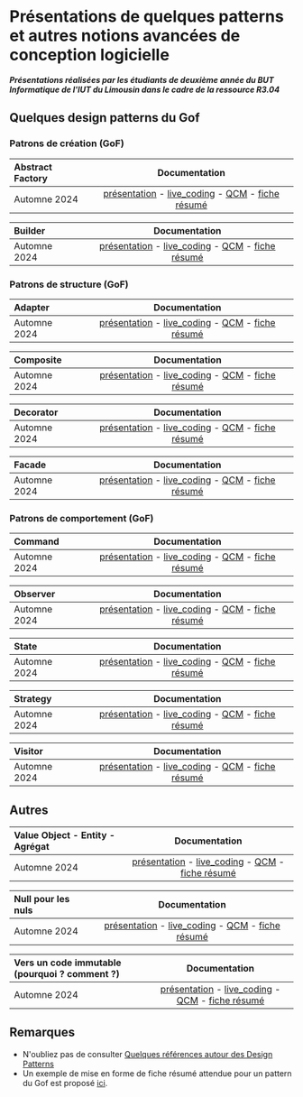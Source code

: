 # Présentations de quelques patterns et autres notions avancées de conception logicielle

***Présentations réalisées par les étudiants de deuxième année du BUT Informatique de l'IUT du Limousin dans le cadre de la ressource R3.04***  

<!-- Consignes aux étudiants : vous devez ajouter vos ressources au niveau de la ligne Automne 2024 
-->

## Quelques design patterns du Gof

### Patrons de création (GoF)

| Abstract Factory  |  Documentation |  
| :---    |  :---:     |  
|Automne 2024   | [présentation](./2024/presentation/abstractFactory.pdf)  - [live_coding](lien_vers_votre_video_youtube) - [QCM](./2024/qcm/abstractFactoryQcm.pdf) - [fiche résumé](./2024/resume/abstractFactoryResume.pdf)|

| Builder    |  Documentation |  
| :---    |  :---:    |
|Automne 2024   | [présentation](./2024/presentation/builder.pdf)  - [live_coding](https://www.youtube.com/watch?v=fyB9his5rGM) - [QCM](./2024/qcm/builderQcm.pdf) - [fiche résumé](./2024/resume/builderResume.pdf)|  

### Patrons de structure (GoF)

| Adapter    |  Documentation |  
| :---    |  :---:    |  
|Automne 2024   | [présentation](./2024/presentation/adapter.pdf)  - [live_coding](lien_vers_votre_video_youtube) - [QCM](./2024/qcm/adapterQcm.pdf) - [fiche résumé](./2024/resume/adapterResume.pdf)|

| Composite   |  Documentation |  
| :---    |  :---:    |  
|Automne 2024   | [présentation](./2024/presentation/composite.pdf)  - [live_coding](https://youtu.be/fqycG1CbzzU) - [QCM](https://kahoot.it/?pin=8917731&refer_method=link) - [fiche résumé](./2024/resume/compositeResume.pdf)|

| Decorator   |  Documentation |  
| :---    |  :---:    |  
|Automne 2024   | [présentation](./2024/presentation/decorator.pdf)  - [live_coding](https://youtu.be/sgY1kBWwFQg) - [QCM](./2024/qcm/decoratorQcm.pdf) - [fiche résumé](./2024/resume/decoratorResume.pdf)|

| Facade   |  Documentation |  
| :---    |  :---:    |  
|Automne 2024   | [présentation](./2024/presentation/facade.pdf)  - [live_coding](lien_vers_votre_video_youtube) - [QCM](./2024/qcm/facadeQcm.pdf) - [fiche résumé](./2024/resume/facadeResume.pdf)|


### Patrons de comportement (GoF)

| Command   |  Documentation |  
| :---    |  :---:    |  
|Automne 2024   | [présentation](./2024/presentation/command.pdf)  - [live_coding](https://youtu.be/qAG1jGon5Z8?si=gt5SrPc2MkfZMEvv) - [QCM](./2024/qcm/commandQcm.pdf) - [fiche résumé](./2024/resume/commandResume.pdf)|

| Observer   |  Documentation |  
| :---    |  :---:   |  
|Automne 2024   | [présentation](./2024/presentation/observer.pdf)  - [live_coding](lien_vers_votre_video_youtube) - [QCM](./2024/qcm/observerQcm.pdf) - [fiche résumé](./2024/resume/observerResume.pdf)|

| State    |  Documentation |  
| :---    |  :---:    |  
|Automne 2024   | [présentation](./2024/presentation/state.pdf)  - [live_coding](https://www.youtube.com/watch?v=c78Uzo8vYwI) - [QCM](./2024/qcm/stateQcm.pdf) - [fiche résumé](./2024/resume/stateResume.pdf)|

| Strategy   |  Documentation |  
| :---    |  :---:    |
|Automne 2024   | [présentation](./2024/presentation/strategy.pdf)  - [live_coding](https://youtu.be/AKBGRT1PBaA) - [QCM](./2024/qcm/strategyQcm.pdf) - [fiche résumé](./2024/resume/strategyResume.pdf)|

|Visitor    |  Documentation |  
| :---    |  :---:    |  
|Automne 2024   | [présentation](./2024/presentation/visitor.pdf)  - [live_coding](https://www.youtube.com/watch?v=5OFwM5sv07M) - [QCM](./2024/qcm/visitorQcm.pdf) - [fiche résumé](./2024/resume/visitorResume.pdf)|

## Autres

| Value Object - Entity -  Agrégat |  Documentation |  
| :---      |  :---:    |  
|Automne 2024   | [présentation](./2024/presentation/DDDTechnique.pdf)  - [live_coding](https://youtu.be/_9pvESpzz50) - [QCM](./2024/qcm/DDDTechniqueQcm.pdf) - [fiche résumé](./2024/resume/DDDTechniqueResume.pdf)|

| Null pour les nuls  |  Documentation |  
| :---      |  :---:    |
|Automne 2024   | [présentation](./2024/presentation/null.pdf)  - [live_coding](https://www.youtube.com/watch?v=ONVoQvROG5s) - [QCM](./2024/qcm/nullQcm.pdf) - [fiche résumé](./2024/resume/nullResume.pdf)|

| Vers un code immutable (pourquoi ? comment ?) |  Documentation |  
| :---           |  :---:    |  
|Automne 2024   | [présentation](./2024/presentation/immutable.pdf)  - [live_coding](https://www.youtube.com/watch?v=dl6xjPjFgeM) - [QCM](./2024/qcm/immutableQcm.pdf) - [fiche résumé](./2024/resume/immutableResume.pdf)|

<!-- 
| Design			|  Documentation |  
| :---				|  :---: 		 |   
|Automne 2024 		| [présentation](./2024/presentation/design.pdf)  - [live_coding](lien_vers_votre_video_youtube) - [QCM](./2024/qcm/designQcm.pdf) - [fiche résumé](./2024/resume/designResume.pdf)| 
-->

## Remarques

- N'oubliez pas de consulter [Quelques références autour des Design Patterns](./ressources/references_patterns.md)
- Un exemple de mise en forme de fiche résumé attendue pour un pattern du Gof est proposé [ici](./ressources/resumeGof.pdf).
